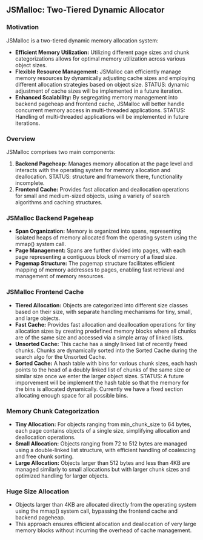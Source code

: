 ## JSMalloc: Two-Tiered Dynamic Allocator

### Motivation

JSMalloc is a two-tiered dynamic memory allocation system:

- **Efficient Memory Utilization:** Utilizing different page sizes and chunk categorizations allows for optimal memory utilization across various object sizes.
- **Flexible Resource Management:** JSMalloc can efficiently manage memory resources by dynamically adjusting cache sizes and employing different allocation strategies based on object size. STATUS: dynamic adjustment of cache sizes will be implemented in a future iteration.
- **Enhanced Scalability:** By segregating memory management into backend pageheap and frontend cache, JSMalloc will better handle concurrent memory access in multi-threaded applications. STATUS: Handling of multi-threaded applications will be implemented in future iterations.

### Overview

JSMalloc comprises two main components:

1. **Backend Pageheap:** Manages memory allocation at the page level and interacts with the operating system for memory allocation and deallocation. STATUS: structure and framework there, functionality incomplete.
2. **Frontend Cache:** Provides fast allocation and deallocation operations for small and medium-sized objects, using a variety of search algorithms and caching structures.

### JSMalloc Backend Pageheap

- **Span Organization:** Memory is organized into spans, representing isolated heaps of memory allocated from the operating system using the mmap() system call.
- **Page Management:** Spans are further divided into pages, with each page representing a contiguous block of memory of a fixed size.
- **Pagemap Structure:** The pagemap structure facilitates efficient mapping of memory addresses to pages, enabling fast retrieval and management of memory resources.

### JSMalloc Frontend Cache

- **Tiered Allocation:** Objects are categorized into different size classes based on their size, with separate handling mechanisms for tiny, small, and large objects.
- **Fast Cache:** Provides fast allocation and deallocation operations for tiny allocation sizes by creating predefined memory blocks where all chunks are of the same size and accessed via a simple array of linked lists. 
- **Unsorted Cache:** This cache has a singly linked list of recently freed chunks. Chunks are dynamically sorted into the Sorted Cache during the search algo for the Unsorted Cache.  
- **Sorted Cache:** A hash table with bins for various chunk sizes, each hash points to the head of a doubly linked list of chunks of the same size or similar size once we enter the larger object sizes. STATUS: A future imporvement will be implement the hash table so that the memory for the bins is allocated dynamically. Currently we have a fixed section allocating enough space for all possible bins.

### Memory Chunk Categorization

- **Tiny Allocation:** For objects ranging from min_chunk_size to 64 bytes, each page contains objects of a single size, simplifying allocation and deallocation operations.
- **Small Allocation:** Objects ranging from 72 to 512 bytes are managed using a double-linked list structure, with efficient handling of coalescing and free chunk sorting.
- **Large Allocation:** Objects larger than 512 bytes and less than 4KB are managed similarly to small allocations but with larger chunk sizes and optimized handling for larger objects.

### Huge Size Allocation

- Objects larger than 4KB are allocated directly from the operating system using the mmap() system call, bypassing the frontend cache and backend pageheap.
- This approach ensures efficient allocation and deallocation of very large memory blocks without incurring the overhead of cache management.

